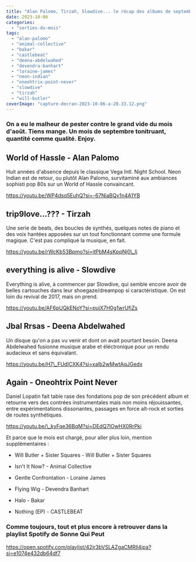 ```yaml
---
title: "Alan Palomo, Tirzah, Slowdive... le récap des albums de septembre 2023"
date: 2023-10-06
categories: 
  - "sorties-du-mois"
tags: 
  - "alan-palomo"
  - "animal-collective"
  - "bakar"
  - "castlebeat"
  - "deena-abdelwahed"
  - "devendra-banhart"
  - "loraine-james"
  - "neon-indian"
  - "oneohtrix-point-never"
  - "slowdive"
  - "tirzah"
  - "will-butler"
coverImage: "capture-decran-2023-10-06-a-20.33.12.png"
---
```


### On a eu le malheur de pester contre le grand vide du mois d'août. Tiens mange. Un mois de septembre tonitruant, quantité comme qualité. Enjoy.

<!--more-->

## World of Hassle - Alan Palomo

Huit années d'absence depuis le classique Vega Intl. Night School. Neon Indian est de retour, ou plutôt Alan Palomo, survitaminé aux ambiances sophisti pop 80s sur un World of Hassle convaincant.

https://youtu.be/WP4dsq5EuhQ?si=-67NiaBQv1n4A1YB

## trip9love...??? - Tirzah

Une serie de beats, des boucles de synthés, quelques notes de piano et des voix hantées apposées sur un tout fonctionnant comme une formule magique. C'est pas compliqué la musique, en fait.

https://youtu.be/rWcKb53Bpmo?si=jtPbM4sKppNj0\_lj

## everything is alive - Slowdive

Everything is alive, à commencer par Slowdive, qui semble encore avoir de belles cartouches dans leur shoegaze/dreampop si caractéristique. On est loin du revival de 2017, mais on prend.

https://youtu.be/AF6pUQkENoY?si=pujX7H0g1wrUfjZs

## Jbal Rrsas - Deena Abdelwahed

Un disque qu'on a pas vu venir et dont on avait pourtant besoin. Deena Abdelwahed fusionne musique arabe et éléctronique pour un rendu audacieux et sans équivalant.

https://youtu.be/H7\_FUdICXK4?si=xalb2wMwtAqJGedx

## Again - Oneohtrix Point Never

Daniel Lopatin fait table rase des fondations pop de son précédent album et retourne vers des contrées instrumentales mais non moins réjouissantes, entre expérimentations dissonantes, passages en force alt-rock et sorties de routes synthétiques.

https://youtu.be/\_kyFqe36BqM?si=DEdQ7lOwHX0RrPki

Et parce que le mois est chargé, pour aller plus loin, mention supplémentaires :

- Will Butler + Sister Squares - Will Butler + Sister Squares

- Isn't It Now? - Animal Collective

- Gentle Confrontation - Loraine James

- Flying Wig - Devendra Banhart

- Halo - Bakar

- Nothing (EP) - CASTLEBEAT

### Comme toujours, tout et plus encore à retrouver dans la playlist Spotify de Sonne Qui Peut

https://open.spotify.com/playlist/42jr3bVSLAZgaCMRll4ipa?si=e1074e432db64df7
